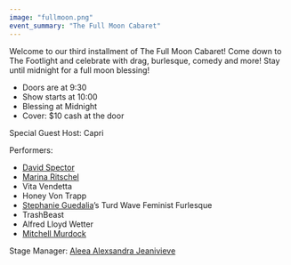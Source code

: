 ```yaml
---
image: "fullmoon.png"
event_summary: "The Full Moon Cabaret"
---
```


Welcome to our third installment of The Full Moon Cabaret! Come down to The Footlight and celebrate with drag, burlesque, comedy and more! Stay until midnight for a full moon blessing!

* Doors are at 9:30
* Show starts at 10:00
* Blessing at Midnight
* Cover: $10 cash at the door

Special Guest Host: Capri

Performers:

* [David Spector](https://www.facebook.com/profile.php?id=100009993902865)
* [Marina Ritschel](https://www.facebook.com/marina.niblett)
* Vita Vendetta
* Honey Von Trapp
* [Stephanie Guedalia](https://www.facebook.com/stephanie.guedalia)&rsquo;s Turd Wave Feminist Furlesque
* TrashBeast
* Alfred Lloyd Wetter
* [Mitchell Murdock](https://www.facebook.com/mitchell.patrick.murdock)

Stage Manager: [Aleea Alexsandra Jeanivieve](https://www.facebook.com/aleeabowman)
